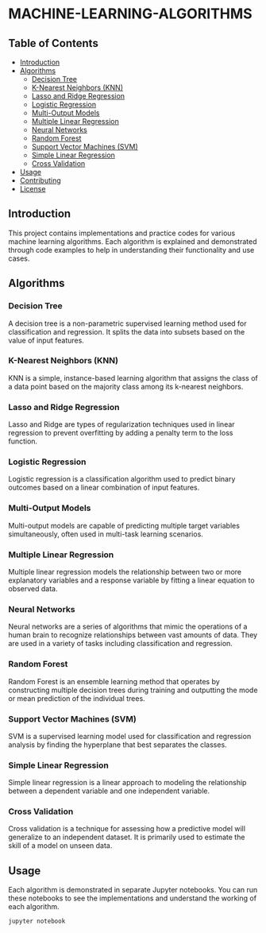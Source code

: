 # MACHINE-LEARNING-ALGORITHMS

## Table of Contents
- [Introduction](#introduction)
- [Algorithms](#algorithms)
  - [Decision Tree](#decision-tree)
  - [K-Nearest Neighbors (KNN)](#k-nearest-neighbors-knn)
  - [Lasso and Ridge Regression](#lasso-and-ridge-regression)
  - [Logistic Regression](#logistic-regression)
  - [Multi-Output Models](#multi-output-models)
  - [Multiple Linear Regression](#multiple-linear-regression)
  - [Neural Networks](#neural-networks)
  - [Random Forest](#random-forest)
  - [Support Vector Machines (SVM)](#support-vector-machines-svm)
  - [Simple Linear Regression](#simple-linear-regression)
  - [Cross Validation](#cross-validation)
- [Usage](#usage)
- [Contributing](#contributing)
- [License](#license)

## Introduction
This project contains implementations and practice codes for various machine learning algorithms. Each algorithm is explained and demonstrated through code examples to help in understanding their functionality and use cases.

## Algorithms

### Decision Tree
A decision tree is a non-parametric supervised learning method used for classification and regression. It splits the data into subsets based on the value of input features.

### K-Nearest Neighbors (KNN)
KNN is a simple, instance-based learning algorithm that assigns the class of a data point based on the majority class among its k-nearest neighbors.

### Lasso and Ridge Regression
Lasso and Ridge are types of regularization techniques used in linear regression to prevent overfitting by adding a penalty term to the loss function.

### Logistic Regression
Logistic regression is a classification algorithm used to predict binary outcomes based on a linear combination of input features.

### Multi-Output Models
Multi-output models are capable of predicting multiple target variables simultaneously, often used in multi-task learning scenarios.

### Multiple Linear Regression
Multiple linear regression models the relationship between two or more explanatory variables and a response variable by fitting a linear equation to observed data.

### Neural Networks
Neural networks are a series of algorithms that mimic the operations of a human brain to recognize relationships between vast amounts of data. They are used in a variety of tasks including classification and regression.

### Random Forest
Random Forest is an ensemble learning method that operates by constructing multiple decision trees during training and outputting the mode or mean prediction of the individual trees.

### Support Vector Machines (SVM)
SVM is a supervised learning model used for classification and regression analysis by finding the hyperplane that best separates the classes.

### Simple Linear Regression
Simple linear regression is a linear approach to modeling the relationship between a dependent variable and one independent variable.

### Cross Validation
Cross validation is a technique for assessing how a predictive model will generalize to an independent dataset. It is primarily used to estimate the skill of a model on unseen data.

## Usage
Each algorithm is demonstrated in separate Jupyter notebooks. You can run these notebooks to see the implementations and understand the working of each algorithm.
```bash
jupyter notebook


